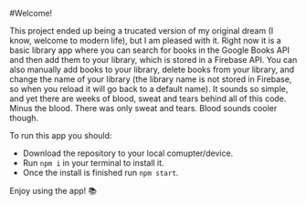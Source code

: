 #Welcome!

This project ended up being a trucated version of my original dream (I know, welcome to modern life), but I am pleased with it. 
Right now it is a basic library app where you can search for books in the Google Books API and then add them to your library, which is stored in a Firebase API. You can also manually add books to your library, delete books from your library, and change the name of your library (the library name is not stored in Firebase, so when you reload it will go back to a default name). It sounds so simple, and yet there are weeks of blood, sweat and tears behind all of this code. Minus the blood. There was only sweat and tears. Blood sounds cooler though. 

To run this app you should: 

* Download the repository to your local comupter/device.
* Run `npm i` in your terminal to install it.
* Once the install is finished run `npm start`.

Enjoy using the app! :books: